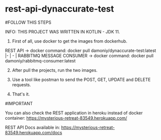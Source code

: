 # rest-api-dynaccurate-test

#FOLLOW THIS STEPS


INFO: THIS PROJECT WAS WRITTEN IN KOTLIN - JDK 11.



1. First of all, use docker to get the images from dockerhub.


REST API -> docker command: docker pull damoniy/dynaccurate-test:latest
|-               | -               | RABBITMQ MESSAGE CONSUMER -> docker command: docker pull damoniy/rabbitmq-consumer:latest


2. After pull the projects, run the two images.

3. Use a tool like postman to send the POST, GET, UPDATE and DELETE requests.

4. That's it. 



#IMPORTANT

You can also check the REST application in heroku instead of docker container: 
https://mysterious-retreat-83549.herokuapp.com/

REST API Docs available in: https://mysterious-retreat-83549.herokuapp.com/docs
